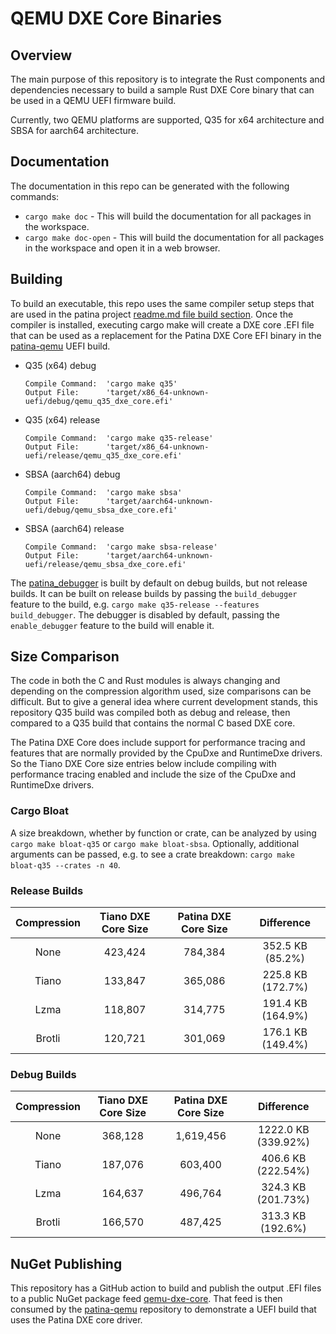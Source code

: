 # QEMU DXE Core Binaries

## Overview

The main purpose of this repository is to integrate the Rust components and dependencies necessary to build a sample
Rust DXE Core binary that can be used in a QEMU UEFI firmware build.

Currently, two QEMU platforms are supported, Q35 for x64 architecture and SBSA for aarch64 architecture.

## Documentation

The documentation in this repo can be generated with the following commands:

- `cargo make doc` - This will build the documentation for all packages in the workspace.
- `cargo make doc-open` - This will build the documentation for all packages in the workspace and open it in a
  web browser.

## Building

To build an executable, this repo uses the same compiler setup steps that are used in the patina project
[readme.md file build section](https://github.com/OpenDevicePartnership/patina#Build).  Once the compiler is installed,
executing cargo make will create a DXE core .EFI file that can be used as a replacement for the Patina DXE Core EFI
binary in the [patina-qemu](https://github.com/OpenDevicePartnership/patina-qemu) UEFI build.

- Q35 (x64) debug

   ```shell
   Compile Command:  'cargo make q35'
   Output File:      'target/x86_64-unknown-uefi/debug/qemu_q35_dxe_core.efi'
   ```

- Q35 (x64) release

   ```shell
   Compile Command:  'cargo make q35-release'
   Output File:      'target/x86_64-unknown-uefi/release/qemu_q35_dxe_core.efi'
   ```

- SBSA (aarch64) debug

   ```shell
   Compile Command:  'cargo make sbsa'
   Output File:      'target/aarch64-unknown-uefi/debug/qemu_sbsa_dxe_core.efi'
   ```

- SBSA (aarch64) release

   ```shell
   Compile Command:  'cargo make sbsa-release'
   Output File:      'target/aarch64-unknown-uefi/release/qemu_sbsa_dxe_core.efi'
   ```

The [patina_debugger](https://github.com/OpenDevicePartnership/patina/blob/main/docs/src/dxe_core/debugging.md) is
built by default on debug builds, but not release builds. It can be built on release builds by passing the
`build_debugger` feature to the build, e.g. `cargo make q35-release --features build_debugger`. The debugger
is disabled by default, passing the `enable_debugger` feature to the build will enable it.

## Size Comparison

The code in both the C and Rust modules is always changing and depending on the compression algorithm used, size comparisons
can be difficult.  But to give a general idea where current development stands, this repository Q35 build was compiled
both as debug and release, then compared to a Q35 build that contains the normal C based DXE core.

The Patina DXE Core does include support for performance tracing and features that are normally provided by the CpuDxe and
RuntimeDxe drivers.  So the Tiano DXE Core size entries below include compiling with performance tracing enabled and
include the size of the CpuDxe and RuntimeDxe drivers.

### Cargo Bloat

A size breakdown, whether by function or crate, can be analyzed by using `cargo make bloat-q35` or
`cargo make bloat-sbsa`. Optionally, additional arguments can be passed, e.g. to see a crate breakdown:
`cargo make bloat-q35 --crates -n 40`.

### Release Builds

| Compression | Tiano DXE Core Size | Patina DXE Core Size | Difference |
|:---:|:---:|:---:|:---:|
| None | 423,424 | 784,384 | 352.5 KB (85.2%) |
| Tiano | 133,847 | 365,086 | 225.8 KB (172.7%) |
| Lzma | 118,807 | 314,775 | 191.4 KB (164.9%) |
| Brotli | 120,721 | 301,069 | 176.1 KB (149.4%) |

### Debug Builds

| Compression | Tiano DXE Core Size | Patina DXE Core Size | Difference |
|:---:|:---:|:---:|:---:|
| None | 368,128 | 1,619,456 | 1222.0 KB (339.92%) |
| Tiano | 187,076 | 603,400 | 406.6 KB (222.54%) |
| Lzma | 164,637 | 496,764 | 324.3 KB (201.73%) |
| Brotli | 166,570 | 487,425 | 313.3 KB (192.6%) |

## NuGet Publishing

This repository has a GitHub action to build and publish the output .EFI files to a public NuGet package feed
[qemu-dxe-core](https://dev.azure.com/patina-fw/artifacts/_artifacts/feed/qemu-dxe-core).  That feed is then consumed
by the [patina-qemu](https://github.com/OpenDevicePartnership/patina-qemu) repository to demonstrate a UEFI
build that uses the Patina DXE core driver.
